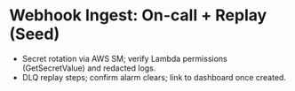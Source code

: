 # Webhook Ingest: On-call + Replay (Seed)
- Secret rotation via AWS SM; verify Lambda permissions (GetSecretValue) and redacted logs.
- DLQ replay steps; confirm alarm clears; link to dashboard once created.
